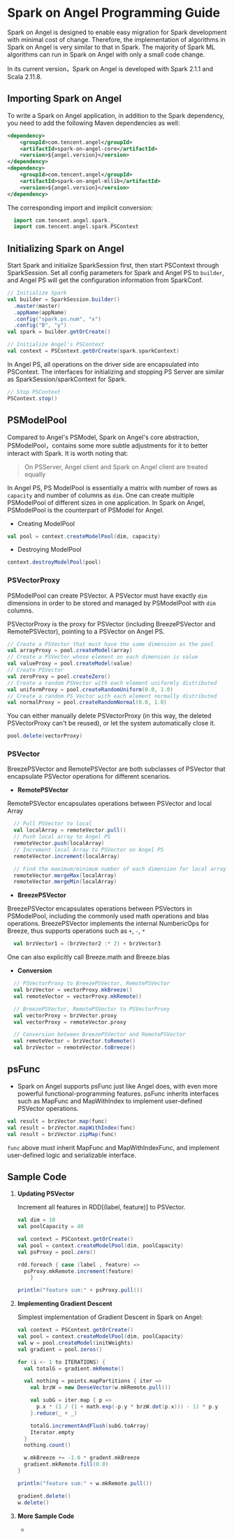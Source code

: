 # Spark on Angel Programming Guide

Spark on Angel is designed to enable easy migration for Spark development with minimal cost of change. Therefore, the implementation of algorithms in Spark on Angel is very similar to that in Spark. The majority of Spark ML algorithms can run in Spark on Angel with only a small code change.

In its current version，Spark on Angel is developed with Spark 2.1.1 and Scala 2.11.8.


## Importing Spark on Angel

To write a Spark on Angel application, in addition to the Spark dependency, you need to add the following Maven dependencies as well:

```xml
<dependency>
    <groupId>com.tencent.angel</groupId>
    <artifactId>spark-on-angel-core</artifactId>
    <version>${angel.version}</version>
</dependency>
<dependency>
    <groupId>com.tencent.angel</groupId>
    <artifactId>spark-on-angel-mllib</artifactId>
    <version>${angel.version}</version>
</dependency>
```

The corresponding import and implicit conversion:

```scala
  import com.tencent.angel.spark._
  import com.tencent.angel.spark.PSContext
```

## Initializing Spark on Angel

Start Spark and initialize SparkSession first, then start PSContext through SparkSession. Set all config parameters for Spark and Angel PS to `builder`, and Angel PS will get the configuration information from SparkConf.

```scala
// Initialize Spark
val builder = SparkSession.builder()
  .master(master)
  .appName(appName)
  .config("spark.ps.num", "x")
  .config("B", "y")
val spark = builder.getOrCreate()

// Initialize Angel's PSContext
val context = PSContext.getOrCreate(spark.sparkContext)
```

In Angel PS, all operations on the driver side are encapsulated into PSContext. The interfaces for initializing and stopping PS Server are similar as SparkSession/sparkContext for Spark.

```scala
// Stop PSContext
PSContext.stop()
```

## PSModelPool

Compared to Angel's PSModel, Spark on Angel's core abstraction, PSModelPool，contains some more subtle adjustments for it to better interact with Spark. It is worth noting that:

> On PSServer, Angel client and Spark on Angel client are treated equally



In Angel PS, PS ModelPool is essentially a matrix with number of rows as `capacity` and number of columns as `dim`. One can create multiple PSModelPool of different sizes in one application. In Spark on Angel, PSModelPool is the counterpart of PSModel for Angel.

* Creating ModelPool

```scala
val pool = context.createModelPool(dim, capacity)
```

* Destroying ModelPool

```scala
context.destroyModelPool(pool)
```


### PSVectorProxy

PSModelPool can create PSVector. A PSVector must have exactly `dim` dimensions in order to be stored and managed by PSModelPool with `dim` columns.

PSVectorProxy is the proxy for PSVector (including BreezePSVector and RemotePSVector), pointing to a PSVector on Angel PS.


```scala
// Create a PSVector that must have the same dimension as the pool
val arrayProxy = pool.createModel(array)
// Create a PSVector whose element on each dimension is value
val valueProxy = pool.createModel(value)
// Create PSVector
val zeroProxy = pool.createZero()
// Create a random PSVector with each element uniformly distributed 
val uniformProxy = pool.createRandomUniform(0.0, 1.0)
// Create a random PS Vector with each element normally distributed
val normalProxy = pool.createRandomNormal(0.0, 1.0)
```

You can either manually delete PSVectorProxy (in this way, the deleted PSVectorProxy can't be reused), or let the system automatically close it.

```scala
pool.delete(vectorProxy)
```

### PSVector

BreezePSVector and RemotePSVector are both subclasses of PSVector that encapsulate PSVector operations for different scenarios.

- **RemotePSVector**
  
RemotePSVector encapsulates operations between PSVector and local Array

```scala
  // Pull PSVector to local
  val localArray = remoteVector.pull()
  // Push local array to Angel PS
  remoteVector.push(localArray)
  // Increment local Array to PSVector on Angel PS
  remoteVector.increment(localArray)

  // Find the maximum/minimum number of each dimension for local array and PSVector
  remoteVector.mergeMax(localArray)
  remoteVector.mergeMin(localArray)
```

- **BreezePSVector**

BreezePSVector encapsulates operations between PSVectors in PSModelPool, including the commonly used math operations and blas operations. BreezePSVector implements the internal NumbericOps for Breeze, thus supports operations such as `+`,  `-`, `*`

```scala
  val brzVector1 = (brzVector2 :* 2) + brzVector3
```

One can also explicitly call Breeze.math and Breeze.blas

- **Conversion**


```scala
  // PSVectorProxy to BreezePSVector, RemotePSVector
  val brzVector = vectorProxy.mkBreeze()
  val remoteVector = vectorProxy.mkRemote()

  // BreezePSVector, RemotePSVector to PSVectorProxy
  val vectorProxy = brzVector.proxy
  val vectorProxy = remoteVector.proxy

  // Conversion between BreezePSVector and RemotePSVector
  val remoteVector = brzVector.toRemote()
  val brzVector = remoteVector.toBreeze()
```

## psFunc

- Spark on Angel supports psFunc just like Angel does, with even more powerful functional-programming features. psFunc inherits interfaces such as MapFunc and MapWithIndex to implement user-defined PSVector operations.

```scala
val result = brzVector.map(func)
val result = brzVector.mapWithIndex(func)
val result = brzVector.zipMap(func)
```
`func` above must inherit MapFunc and MapWithIndexFunc, and implement user-defined logic and serializable interface.


## Sample Code

1. **Updating PSVector**

	Increment all features in RDD[(label, feature)] to PSVector.


	```Scala
	val dim = 10
	val poolCapacity = 40

	val context = PSContext.getOrCreate()
	val pool = context.createModelPool(dim, poolCapacity)
	val psProxy = pool.zero()

	rdd.foreach { case (label , feature) =>
	  psProxy.mkRemote.increment(feature)
		}

	println("feature sum:" + psProxy.pull())
	```

2. **Implementing Gradient Descent**

	Simplest implementation of Gradient Descent in Spark on Angel:

	```Scala
	val context = PSContext.getOrCreate()
	val pool = context.createModelPool(dim, poolCapacity)
	val w = pool.createModel(initWeights)
	val gradient = pool.zeros()

	for (i <- 1 to ITERATIONS) {
	  val totalG = gradient.mkRemote()

	  val nothing = points.mapPartitions { iter =>
	    val brzW = new DenseVector(w.mkRemote.pull())

	    val subG = iter.map { p =>
	      p.x * (1 / (1 + math.exp(-p.y * brzW.dot(p.x))) - 1) * p.y
	    }.reduce(_ + _)

	    totalG.incrementAndFlush(subG.toArray)
	    Iterator.empty
	  }
	  nothing.count()

	  w.mkBreeze += -1.0 * gradent.mkBreeze
	  gradient.mkRemote.fill(0.0)
	}

	println("feature sum:" + w.mkRemote.pull())

	gradient.delete()
	w.delete()
	```
	
3. **More Sample Code**

	* 
